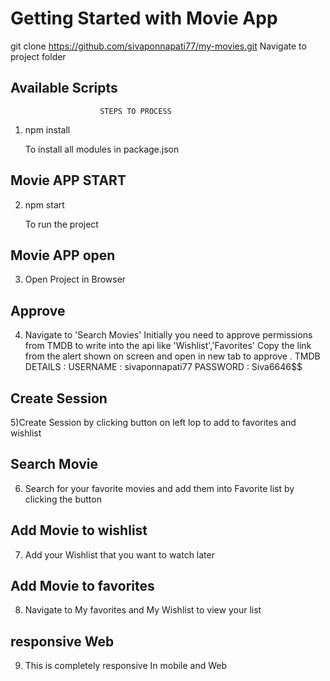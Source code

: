 # Getting Started with Movie App

git clone https://github.com/sivaponnapati77/my-movies.git
Navigate to project folder

## Available Scripts
                        STEPS TO PROCESS
1) npm install 

    To install all modules in package.json
## Movie APP START
2) npm start

    To run the project
## Movie APP open
3) Open Project in Browser
## Approve 
4) Navigate to 'Search Movies'
    Initially you need to approve permissions from TMDB to write into the api like 'Wishlist','Favorites'
    Copy the link from the alert shown on screen and open in new tab to approve . 
    TMDB DETAILS : 
        USERNAME : sivaponnapati77
        PASSWORD : Siva6646$$
## Create Session
5)Create Session by clicking button on left lop to add to favorites and wishlist
## Search Movie
6) Search for your favorite movies and add them into Favorite list by clicking the button
## Add Movie to wishlist
7) Add your Wishlist that you want to watch later
## Add Movie to favorites
8) Navigate to My favorites and My Wishlist to view your list 
## responsive Web
9) This is completely responsive In mobile and Web  




